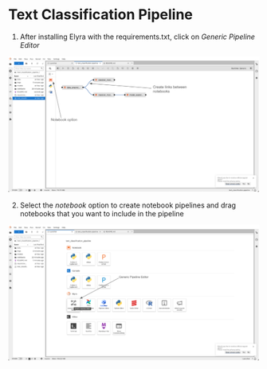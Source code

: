 # Text Classification Pipeline

1. After installing Elyra with the requirements.txt, click on *Generic Pipeline Editor*

![alt text](imgs/launcher.png)

2. Select the *notebook* option to create notebook pipelines and drag notebooks that you want to include in the pipeline

![alt text](imgs/pipeline.png)



